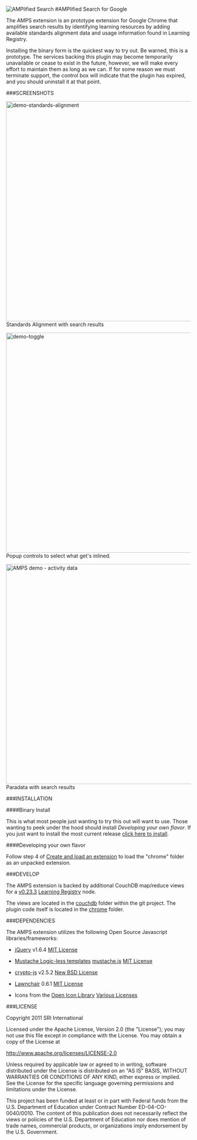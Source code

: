 ![AMPlified Search](https://img.skitch.com/20111123-q9jkpxbeermhddk1juusw7j6p2.png "AMPlified Search")
#AMPlified Search for Google

The AMPS extension is an prototype extension for Google Chrome that amplifies search results by identifying learning resources by adding available standards alignment data and usage information found in Learning Registry.

Installing the binary form is the quickest way to try out.  Be warned, this is a prototype. The services backing this plugin may become temporarily unavailable or cease to exist in the future, however, we will make every effort to maintain them as long as we can.  If for some reason we must terminate support, the control box will indicate that the plugin has expired, and you should uninstall it at that point.

###SCREENSHOTS

<a href="https://skitch.com/jimklo/gmby9/demo-standards-alignment"><img width="600" src="https://img.skitch.com/20111123-fe1xwwmp4s17qwew1kkqytiqj5.medium.jpg" alt="demo-standards-alignment" /></a><br /><span>Standards Alignment with search results</span>

<a href="https://skitch.com/jimklo/gmdem/demo-toggle"><img width="600" src="https://img.skitch.com/20111124-t56cc1gyq6u4hyk4afweps22qt.medium.jpg" alt="demo-toggle" /></a><br /><span>Popup controls to select what get's inlined.</span>

<a href="https://skitch.com/jimklo/gmy9p/amps-demo-activity-data"><img width="600" src="https://img.skitch.com/20111123-cwyjd7mqmexqk3jp6b3auqi224.medium.jpg" alt="AMPS demo - activity data" /></a><br /><span>Paradata with search results</span>

###INSTALLATION

####Binary Install

This is what most people just wanting to try this out will want to use.  Those wanting to peek under the hood should install *Developing your own flavor*. If you just want to install the most current release [click here to install](https://raw.github.com/jimklo/AMPS-Chrome/master/dist/amps_v1_2.crx "Packed AMPS extension").

####Developing your own flavor

Follow step 4 of [Create and load an extension](http://code.google.com/chrome/extensions/getstarted.html#load) to load the "chrome" folder as an unpacked extension.

###DEVELOP

The AMPS extension is backed by additional CouchDB map/reduce views for a [v0.23.3](https://github.com/LearningRegistry/LearningRegistry/commits/0.23.3) [Learning Registry](https://github.com/LearningRegistry/LearningRegistry) node.

The views are located in the [couchdb](https://github.com/jimklo/AMPS-Chrome/tree/master/couchdb) folder within the git project. The plugin code itself is located in the [chrome](https://github.com/jimklo/AMPS-Chrome/tree/master/chrome) folder.

###DEPENDENCIES

The AMPS extension utilizes the following Open Source Javascript libraries/frameworks:

* [jQuery](http://jquery.com/) v1.6.4 [MIT License](https://github.com/jquery/jquery/blob/master/MIT-LICENSE.txt)

* [Mustache Logic-less templates](http://mustache.github.com/) [mustache.js](https://github.com/janl/mustache.js)  [MIT License](https://github.com/janl/mustache.js/blob/master/LICENSE)

* [crypto-js](http://code.google.com/p/crypto-js/) v2.5.2 [New BSD License](http://www.opensource.org/licenses/bsd-license.php)

* [Lawnchair](http://westcoastlogic.com/lawnchair/) 0.6.1 [MIT License](http://westcoastlogic.com/lawnchair/license/)

* Icons from the [Open Icon Library](http://openiconlibrary.sourceforge.net/) [Various Licenses](http://openiconlibrary.sourceforge.net/LICENSES.html)


###LICENSE

Copyright 2011 SRI International

Licensed under the Apache License, Version 2.0 (the "License");
you may not use this file except in compliance with the License.
You may obtain a copy of the License at

   http://www.apache.org/licenses/LICENSE-2.0

Unless required by applicable law or agreed to in writing, software
distributed under the License is distributed on an "AS IS" BASIS,
WITHOUT WARRANTIES OR CONDITIONS OF ANY KIND, either express or implied.
See the License for the specific language governing permissions and
limitations under the License.


This project has been funded at least or in part with Federal funds from the U.S. Department of Education under Contract Number ED-04-CO-0040/0010. The content of this publication does not necessarily reflect the views or policies of the U.S. Department of Education nor does mention of trade names, commercial products, or organizations imply endorsement by the U.S. Government.